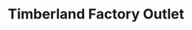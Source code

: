 ---
title: "Timberland Factory Outlet"
url: /santa-rosa/timberland-factory-outlet/
shop: Kleidung
---
